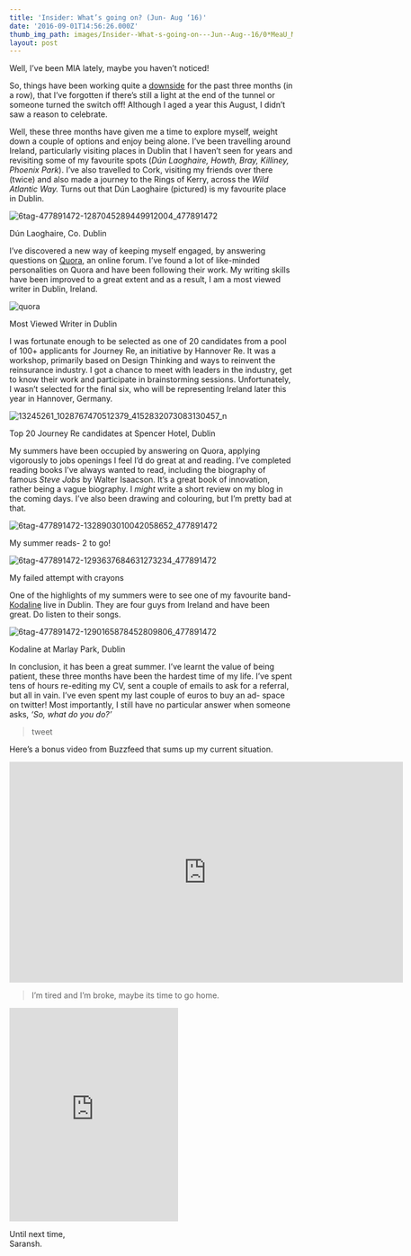 ```yaml
---
title: 'Insider: What’s going on? (Jun- Aug ‘16)'
date: '2016-09-01T14:56:26.000Z'
thumb_img_path: images/Insider--What-s-going-on---Jun--Aug--16/0*MeaU_M4ElBBh1WZx.jpg
layout: post
---
```

Well, I’ve been MIA lately, maybe you haven’t noticed!

So, things have been working quite a [downside](https://medium.com/saranshs-notebook/un-employed-and-frustrated-8472e75ccc9f) for the past three months (in a row), that I’ve forgotten if there’s still a light at the end of the tunnel or someone turned the switch off! Although I aged a year this August, I didn’t saw a reason to celebrate.

Well, these three months have given me a time to explore myself, weight down a couple of options and enjoy being alone. I’ve been travelling around Ireland, particularly visiting places in Dublin that I haven’t seen for years and revisiting some of my favourite spots (*Dún Laoghaire, Howth, Bray, Killiney, Phoenix Park*). I’ve also travelled to Cork, visiting my friends over there (twice) and also made a journey to the Rings of Kerry, across the *Wild Atlantic Way.* Turns out that Dún Laoghaire (pictured) is my favourite place in Dublin.

![6tag-477891472-1287045289449912004_477891472](/images/Insider--What-s-going-on---Jun--Aug--16/0*MeaU_M4ElBBh1WZx.jpg)

<figcaption>Dún Laoghaire, Co.&nbsp;Dublin</figcaption>

I’ve discovered a new way of keeping myself engaged, by answering questions on [Quora](https://www.quora.com/profile/Saransh-Agarwal-2), an online forum. I’ve found a lot of like-minded personalities on Quora and have been following their work. My writing skills have been improved to a great extent and as a result, I am a most viewed writer in Dublin, Ireland.

![quora](/images/Insider--What-s-going-on---Jun--Aug--16/0*ImbIZaBarxoberm1.png)

<figcaption>Most Viewed Writer in&nbsp;Dublin</figcaption>

I was fortunate enough to be selected as one of 20 candidates from a pool of 100+ applicants for Journey Re, an initiative by Hannover Re. It was a workshop, primarily based on Design Thinking and ways to reinvent the reinsurance industry. I got a chance to meet with leaders in the industry, get to know their work and participate in brainstorming sessions. Unfortunately, I wasn’t selected for the final six, who will be representing Ireland later this year in Hannover, Germany.

![13245261_1028767470512379_4152832073083130457_n](/images/Insider--What-s-going-on---Jun--Aug--16/0*vMHVRA6G_Unv5sO1.jpg)

<figcaption>Top 20 Journey Re candidates at Spencer Hotel,&nbsp;Dublin</figcaption>

My summers have been occupied by answering on Quora, applying vigorously to jobs openings I feel I’d do great at and reading. I’ve completed reading books I’ve always wanted to read, including the biography of famous *Steve Jobs* by Walter Isaacson. It’s a great book of innovation, rather being a vague biography. I *might* write a short review on my blog in the coming days. I’ve also been drawing and colouring, but I’m pretty bad at that.

![6tag-477891472-1328903010042058652_477891472](/images/Insider--What-s-going-on---Jun--Aug--16/0*8SbIKAOtij60Tx7S.jpg)

<figcaption>My summer reads- 2 to&nbsp;go!</figcaption>

![6tag-477891472-1293637684631273234_477891472](/images/Insider--What-s-going-on---Jun--Aug--16/0*BMvyV7ANZjmuqM45.jpg)

<figcaption>My failed attempt with&nbsp;crayons</figcaption>

One of the highlights of my summers were to see one of my favourite band- [Kodaline](https://open.spotify.com/artist/4BxCuXFJrSWGi1KHcVqaU4) live in Dublin. They are four guys from Ireland and have been great. Do listen to their songs.

![6tag-477891472-1290165878452809806_477891472](/images/Insider--What-s-going-on---Jun--Aug--16/0*8DJ2f3IRhJCXBsju.jpg)

<figcaption>Kodaline at Marlay Park,&nbsp;Dublin</figcaption>

In conclusion, it has been a great summer. I’ve learnt the value of being patient, these three months have been the hardest time of my life. I’ve spent tens of hours re-editing my CV, sent a couple of emails to ask for a referral, but all in vain. I’ve even spent my last couple of euros to buy an ad- space on twitter! Most importantly, I still have no particular answer when someone asks, *‘So, what do you do?’*

<blockquote class="twitter-tweet">tweet<a href="https://twitter.com/_saranshagarwal/status/768587953509638144"></a></blockquote><script async="" src="https://platform.twitter.com/widgets.js" charset="utf-8"></script>

Here’s a bonus video from Buzzfeed that sums up my current situation.

<iframe src="https://www.youtube.com/embed/DvOb7_eZKE4?feature=oembed" width="700" height="393" frameborder="0" scrolling="no"></iframe>

> I’m tired and I’m broke, maybe its time to go home.

<iframe src="https://embed.spotify.com/?uri=spotify:track:48Q3vCqftpT9vfrz7LYA1M" width="300" height="380" frameborder="0" scrolling="no"></iframe>

Until next time,  
Saransh.
